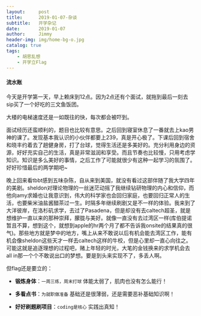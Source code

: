```yaml
---
layout:     post
title:      2019-01-07-杂谈
subtitle:   开学杂记
date:       2019-01-07
author:     Jimmy
header-img: img/home-bg-o.jpg
catalog: true
tags:
    - 胡思乱想
    - 开学立Flag
---
```


#### 流水账
今天是开学第一天，早上赖床到12点。因为2点还有个面试，就拖到最后一刻去sip买了一个好吃的三文鱼饭团。

大楼的电梯速度还是一如既往的快，每次都会被吓到。

面试经历还蛮顺利的，题目也比较有意思。之后回到寝室休息了一番就去上kao男神的课了。发现基本我认识的小伙伴都要上239，真是开心极了。下课后回到宿舍和晓丰约着去了趟健身房，打了台球，觉得生活还是多美好的。充分利用身边的资源，好好充实自己的生活，真是非常滋润和享受。而且节奏也比较慢，只用考虑学知识。知识是多么美好的事情，之后工作了可能就很少有这种一起学习的氛围了。好好珍惜最后的两学期吧~

晚上回来看tbbt感到五味杂陈，自从来到美国，就没有看过这部伴随了我大学四年的美剧。sheldon对理论物理的一丝迷茫动摇了我继续钻研物理的内心和信仰，而他向amy求婚也让我意识到，伟大的科学家也会回归家庭，也要回归正常人的生活，也要柴米油盐酱醋茶过一生。时隔多年继续刷剧又是不一样的体验。我来到了大洋彼岸，在洛杉矶求学，去过了Pasadena，但是却没有去caltech超圣，就是想维护一直以来的那种崇拜，朦胧与美好。就像一直没有去过湾区一样(库伯提诺暂且不算，想到这个，就想到apple的hr两个月了都不告诉我onsite的结果真的很气)。那些地方就是梦中的地方，嘴上从来不敢说以后有机会能去湾区工作，能有机会像sheldon这些天才一样去caltech这样的牛校，但是心里却一直心向往之。可能这就是追逐理想的过程吧，赌上年轻的时光，大笔的金钱换来的求学机会去all in那一个个不敢说出口的梦想。要是到头来实现不了，多丢人啊。

但flag还是要立的：

- **锻炼身体**：`一周三练，周末打球` 体能太弱了，肌肉也没有怎么能行！

- **多看点书**：`为就职做准备` 基础还是很薄弱，还是需要恶补基础知识啊！

- **好好刷题刷项目**：`coding是核心` 实践出真知！